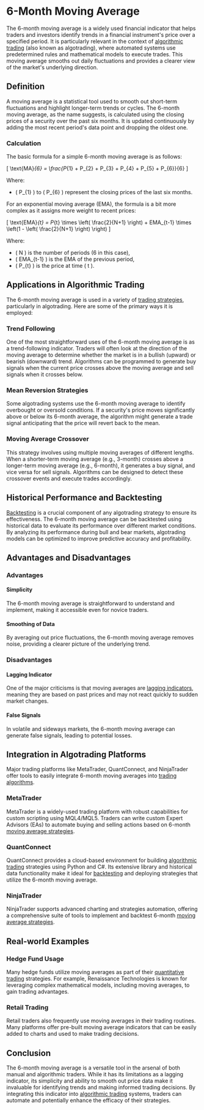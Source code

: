 # 6-Month Moving Average

The 6-month moving average is a widely used financial indicator that helps traders and investors identify trends in a financial instrument's price over a specified period. It is particularly relevant in the context of [algorithmic trading](../a/algorithmic_trading.md) (also known as algotrading), where automated systems use predetermined rules and mathematical models to execute trades. This moving average smooths out daily fluctuations and provides a clearer view of the market's underlying direction.

## Definition

A moving average is a statistical tool used to smooth out short-term fluctuations and highlight longer-term trends or cycles. The 6-month moving average, as the name suggests, is calculated using the closing prices of a security over the past six months. It is updated continuously by adding the most recent period's data point and dropping the oldest one.

### Calculation

The basic formula for a simple 6-month moving average is as follows:

\[ \text{MA}_{6} = \frac{P_{1} + P_{2} + P_{3} + P_{4} + P_{5} + P_{6}}{6} \]

Where:
- \( P_{1} \) to \( P_{6} \) represent the closing prices of the last six months.

For an exponential moving average (EMA), the formula is a bit more complex as it assigns more weight to recent prices:

\[ \text{EMA}_{t} = P_{t} \times \left( \frac{2}{N+1} \right) + EMA_{t-1} \times \left(1 - \left( \frac{2}{N+1} \right) \right) \]

Where:
- \( N \) is the number of periods (6 in this case),
- \( EMA_{t-1} \) is the EMA of the previous period,
- \( P_{t} \) is the price at time \( t \).

## Applications in Algorithmic Trading

The 6-month moving average is used in a variety of [trading strategies](../t/trading_strategies.md), particularly in algotrading. Here are some of the primary ways it is employed:

### Trend Following

One of the most straightforward uses of the 6-month moving average is as a trend-following indicator. Traders will often look at the direction of the moving average to determine whether the market is in a bullish (upward) or bearish (downward) trend. Algorithms can be programmed to generate buy signals when the current price crosses above the moving average and sell signals when it crosses below.

### Mean Reversion Strategies

Some algotrading systems use the 6-month moving average to identify overbought or oversold conditions. If a security's price moves significantly above or below its 6-month average, the algorithm might generate a trade signal anticipating that the price will revert back to the mean.

### Moving Average Crossover

This strategy involves using multiple moving averages of different lengths. When a shorter-term moving average (e.g., 3-month) crosses above a longer-term moving average (e.g., 6-month), it generates a buy signal, and vice versa for sell signals. Algorithms can be designed to detect these crossover events and execute trades accordingly.

## Historical Performance and Backtesting

[Backtesting](../b/backtesting.md) is a crucial component of any algotrading strategy to ensure its effectiveness. The 6-month moving average can be backtested using historical data to evaluate its performance over different market conditions. By analyzing its performance during bull and bear markets, algotrading models can be optimized to improve predictive accuracy and profitability.

## Advantages and Disadvantages

### Advantages

#### Simplicity

The 6-month moving average is straightforward to understand and implement, making it accessible even for novice traders.

#### Smoothing of Data

By averaging out price fluctuations, the 6-month moving average removes noise, providing a clearer picture of the underlying trend.

### Disadvantages

#### Lagging Indicator

One of the major criticisms is that moving averages are [lagging indicators](../l/lagging_indicators.md), meaning they are based on past prices and may not react quickly to sudden market changes.

#### False Signals

In volatile and sideways markets, the 6-month moving average can generate false signals, leading to potential losses.

## Integration in Algotrading Platforms

Major trading platforms like MetaTrader, QuantConnect, and NinjaTrader offer tools to easily integrate 6-month moving averages into [trading algorithms](../t/trading_algorithms.md).

### MetaTrader

MetaTrader is a widely-used trading platform with robust capabilities for custom scripting using MQL4/MQL5. Traders can write custom Expert Advisors (EAs) to automate buying and selling actions based on 6-month [moving average strategies](../m/moving_average_strategies.md).

### QuantConnect

QuantConnect provides a cloud-based environment for building [algorithmic trading](../a/algorithmic_trading.md) strategies using Python and C#. Its extensive library and historical data functionality make it ideal for [backtesting](../b/backtesting.md) and deploying strategies that utilize the 6-month moving average.

### NinjaTrader

NinjaTrader supports advanced charting and strategies automation, offering a comprehensive suite of tools to implement and backtest 6-month [moving average strategies](../m/moving_average_strategies.md).

## Real-world Examples

### Hedge Fund Usage

Many hedge funds utilize moving averages as part of their [quantitative trading](../q/quantitative_trading.md) strategies. For example, Renaissance Technologies is known for leveraging complex mathematical models, including moving averages, to gain trading advantages.

### Retail Trading

Retail traders also frequently use moving averages in their trading routines. Many platforms offer pre-built moving average indicators that can be easily added to charts and used to make trading decisions.

## Conclusion

The 6-month moving average is a versatile tool in the arsenal of both manual and algorithmic traders. While it has its limitations as a lagging indicator, its simplicity and ability to smooth out price data make it invaluable for identifying trends and making informed trading decisions. By integrating this indicator into [algorithmic trading](../a/algorithmic_trading.md) systems, traders can automate and potentially enhance the efficacy of their strategies.